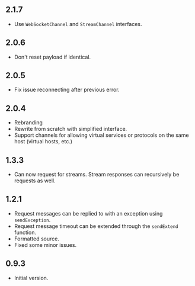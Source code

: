 ## 2.1.7

- Use `WebSocketChannel` and `StreamChannel` interfaces.

## 2.0.6

- Don't reset payload if identical.

## 2.0.5

- Fix issue reconnecting after previous error.

## 2.0.4

- Rebranding
- Rewrite from scratch with simplified interface.
- Support channels for allowing virtual services or protocols on the same host (virtual hosts, etc.)

## 1.3.3

- Can now request for streams. Stream responses can recursively be requests as well.

## 1.2.1

- Request messages can be replied to with an exception using `sendException`.
- Request message timeout can be extended through the `sendExtend` function.
- Formatted source.
- Fixed some minor issues.

## 0.9.3

- Initial version.
